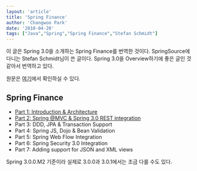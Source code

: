 ```yaml
---
layout: 'article'
title: 'Spring Finance'
author: 'Changwoo Park'
date: '2010-04-20'
tags: ["Java","Spring","Spring Finance","Stefan Schmidt"]
---
```


이 글은 Spring 3.0을 소개하는 Spring Finance를 번역한 것이다. SpringSource에 다니는 Stefan Schmidt님이 쓴 글이다. Spring 3.0을 Overview하기에 좋은 글인 것 같아서 번역하고 있다.

원문은 [여기](http://stsmedia.net/series/spring-finance/)에서 확인하실 수 있다.

## Spring Finance

 * [Part 1: Introduction & Architecture](/articles/2010/1271648700.html)
 * [Part 2: Spring @MVC & Spring 3.0 REST integration](/articles/2010/1271653140.html)
 * Part 3: DDD, JPA & Transaction Support
 * Part 4: Spring JS, Dojo & Bean Validation
 * Part 5: Spring Web Flow Integration
 * Part 6: Spring Security 3.0 Integration
 * Part 7: Adding support for JSON and XML views

Spring 3.0.0.M2 기준이라 실제로 3.0.0과 3.0.1에서는 조금 다를 수도 있다.

